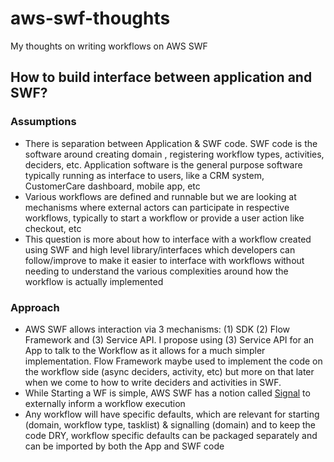 # aws-swf-thoughts
My thoughts on writing workflows on AWS SWF
## How to build interface between application and SWF?
### Assumptions
- There is separation between Application & SWF code. SWF code is the software around creating domain , registering workflow types, activities, deciders, etc. Application software is the general purpose software typically running as interface to users, like a CRM system, CustomerCare dashboard, mobile app, etc
- Various workflows are defined and runnable but we are looking at mechanisms where external actors can participate in respective workflows, typically to start a workflow or provide a user action like checkout, etc
- This question is more about how to interface with a workflow created using SWF and high level library/interfaces which developers can follow/improve to make it easier to interface with workflows without needing to understand the various complexities around how the workflow is actually implemented
### Approach
- AWS SWF allows interaction via 3 mechanisms: (1) SDK (2) Flow Framework and (3) Service API. I propose using (3) Service API for an App to talk to the Workflow as it allows for a much simpler implementation. Flow Framework maybe used to implement the code on the workflow side (async deciders, activity, etc) but more on that later when we come to how to write deciders and activities in SWF.
- While Starting a WF is simple, AWS SWF has a notion called [Signal]( https://docs.aws.amazon.com/amazonswf/latest/developerguide/swf-dg-signals.html) to externally inform a workflow execution
- Any workflow will have specific defaults, which are relevant for starting (domain, workflow type, tasklist) & signalling (domain) and to keep the code DRY, workflow specific defaults can be packaged separately and can be imported by both the App and SWF code
